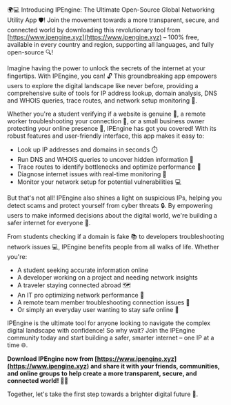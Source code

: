 🌍💻 Introducing IPEngine: The Ultimate Open-Source Global Networking Utility App 🛡️! Join the movement towards a more transparent, secure, and connected world by downloading this revolutionary tool from [https://www.ipengine.xyz](https://www.ipengine.xyz) – 100% free, available in every country and region, supporting all languages, and fully open-source 🔍!

Imagine having the power to unlock the secrets of the internet at your fingertips. With IPEngine, you can! 🔓 This groundbreaking app empowers users to explore the digital landscape like never before, providing a comprehensive suite of tools for IP address lookup, domain analysis, DNS and WHOIS queries, trace routes, and network setup monitoring 📡.

Whether you're a student verifying if a website is genuine 👀, a remote worker troubleshooting your connection 🚀, or a small business owner protecting your online presence 🏢, IPEngine has got you covered! With its robust features and user-friendly interface, this app makes it easy to:

* Look up IP addresses and domains in seconds ⏱️
* Run DNS and WHOIS queries to uncover hidden information 🔎
* Trace routes to identify bottlenecks and optimize performance 🚗
* Diagnose internet issues with real-time monitoring 👀
* Monitor your network setup for potential vulnerabilities 💻

But that's not all! IPEngine also shines a light on suspicious IPs, helping you detect scams and protect yourself from cyber threats 🔒. By empowering users to make informed decisions about the digital world, we're building a safer internet for everyone 🌟.

From students checking if a domain is fake 📚 to developers troubleshooting network issues 💻, IPEngine benefits people from all walks of life. Whether you're:

* A student seeking accurate information online
* A developer working on a project and needing network insights
* A traveler staying connected abroad 🗺️
* An IT pro optimizing network performance 🔧
* A remote team member troubleshooting connection issues 💼
* Or simply an everyday user wanting to stay safe online 👀

IPEngine is the ultimate tool for anyone looking to navigate the complex digital landscape with confidence! So why wait? Join the IPEngine community today and start building a safer, smarter internet – one IP at a time 🌐.

**Download IPEngine now from [https://www.ipengine.xyz](https://www.ipengine.xyz) and share it with your friends, communities, and online groups to help create a more transparent, secure, and connected world! 💪🔥**

Together, let's take the first step towards a brighter digital future 🌟.